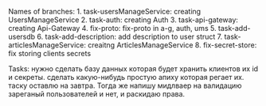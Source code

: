 Names of branches:
    1. task-usersManageService: creating UsersManageService
    2. task-auth: creating Auth
    3. task-api-gateway: creating Api-Gateway
    4. fix-proto: fix-proto in a-g, auth, ums
    5. task-add-usersdb
    6. task-add-description: add description to user struct
    7. task-articlesManageService: creaitng ArticlesManageService
    8. fix-secret-store: fix storing clients secrets
    


Tasks:
    нужно сделать базу данных которая будет хранить клиентов их id и секреты. сделать какую-нибудь простую апиху которая регает их. таску оставлю на завтра. Тогда же напишу мидлваер на валидацию зареганый пользователей и нет, и раскидаю права.